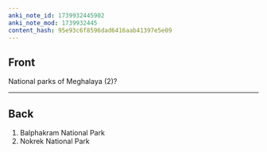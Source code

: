 ```yaml
---
anki_note_id: 1739932445902
anki_note_mod: 1739932445
content_hash: 95e93c6f8596dad6416aab41397e5e09
---
```


## Front

National parks of Meghalaya (2)?

<hr/>

## Back

1. Balphakram National Park  
2. Nokrek National Park
